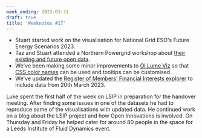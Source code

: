 ```yaml
---
week_ending: 2023-03-31
draft: true
title: 'Weeknotes #17'
---
```


* Stuart started work on the visualisation for National Grid ESO's Future Energy Scenarios 2023.
* Taz and Stuart attended a Northern Powergrid workshop about [their existing and future open data](https://www.northernpowergrid.com/network-data).
* We've been making some minor improvements to [OI Lume Viz](https://open-innovations.github.io/oi-lume-charts/samples/) so that [CSS color names](https://www.tutorialrepublic.com/css-reference/css-color-names.php) can be used and tooltips can be customised.
* We've updated the [Register of Members' Financial Interests explorer](https://open-innovations.org/projects/RMFI/) to include data from 20th March 2023.


Luke spent the first half of the week on LSIP in preparation for the handover meeting. After finding some issues in one of the datasets he had to reproduce some of the visualisations with updated data. He continued work on a blog about the LSIP project and how Open Innovations is involved. On Thursday and Friday he helped cater for around 80 people in the space for a Leeds Institute of Fluid Dynamics event. 
